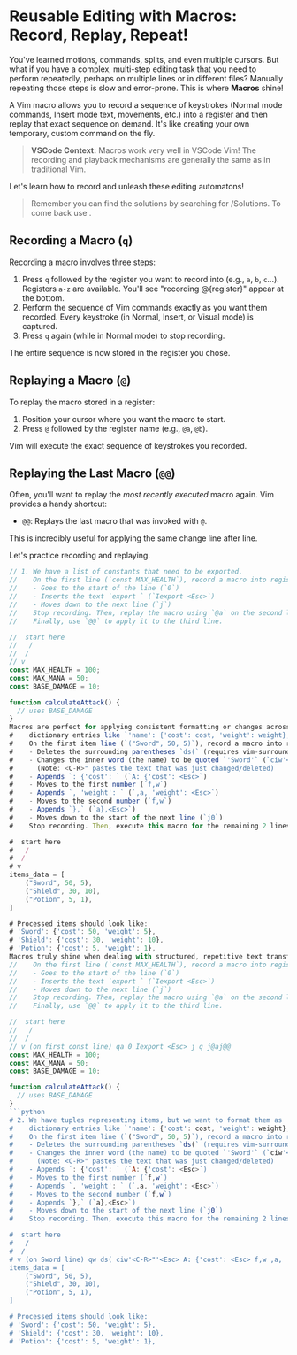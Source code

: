 # Reusable Editing with Macros: Record, Replay, Repeat!

You've learned motions, commands, splits, and even multiple cursors. But what if you have a complex, multi-step editing task that you need to perform repeatedly, perhaps on multiple lines or in different files? Manually repeating those steps is slow and error-prone. This is where **Macros** shine!

A Vim macro allows you to record a sequence of keystrokes (Normal mode commands, Insert mode text, movements, etc.) into a register and then replay that exact sequence on demand. It's like creating your own temporary, custom command on the fly.

> **VSCode Context:** Macros work very well in VSCode Vim! The recording and playback mechanisms are generally the same as in traditional Vim.

Let's learn how to record and unleash these editing automatons!

> Remember you can find the solutions by searching for /Solutions. To come back use <CTRL-O>.

## Recording a Macro (`q`)

Recording a macro involves three steps:

1.  Press `q` followed by the register you want to record into (e.g., `a`, `b`, `c`...). Registers `a-z` are available. You'll see "recording @{register}" appear at the bottom.
2.  Perform the sequence of Vim commands exactly as you want them recorded. Every keystroke (in Normal, Insert, or Visual mode) is captured.
3.  Press `q` again (while in Normal mode) to stop recording.

The entire sequence is now stored in the register you chose.

## Replaying a Macro (`@`)

To replay the macro stored in a register:

1.  Position your cursor where you want the macro to start.
2.  Press `@` followed by the register name (e.g., `@a`, `@b`).

Vim will execute the exact sequence of keystrokes you recorded.

## Replaying the Last Macro (`@@`)

Often, you'll want to replay the _most recently executed_ macro again. Vim provides a handy shortcut:

- `@@`: Replays the last macro that was invoked with `@`.

This is incredibly useful for applying the same change line after line.

Let's practice recording and replaying.

````javascript
// 1. We have a list of constants that need to be exported.
//    On the first line (`const MAX_HEALTH`), record a macro into register 'a' that:
//    - Goes to the start of the line (`0`)
//    - Inserts the text `export ` (`Iexport <Esc>`)
//    - Moves down to the next line (`j`)
//    Stop recording. Then, replay the macro using `@a` on the second line.
//    Finally, use `@@` to apply it to the third line.

//  start here
//   /
//  /
// v
const MAX_HEALTH = 100;
const MAX_MANA = 50;
const BASE_DAMAGE = 10;

function calculateAttack() {
  // uses BASE_DAMAGE
}
Macros are perfect for applying consistent formatting or changes across multiple lines.Appending to a MacroWhat if you recorded a macro but forgot a step or want to add more commands later? You can append to an existing macro:Press q followed by the UPPERCASE version of the register you want to append to (e.g., A to append to register a).Perform the additional commands you want to add.Press q again to stop recording.The new commands will be added to the end of the sequence already stored in that register.Using Counts with Macros ({count}@)You can execute a macro multiple times in succession by prefixing the @ command with a count:3@a: Executes the macro in register a three times.10@@: Executes the last-run macro ten times.This is extremely powerful for applying changes to a known number of subsequent lines or items.Let's try a more complex example using counts.# 2. We have tuples representing items, but we want to format them as
#    dictionary entries like `'name': {'cost': cost, 'weight': weight},`.
#    On the first item line (`("Sword", 50, 5)`), record a macro into register 'w' that:
#    - Deletes the surrounding parentheses `ds(` (requires vim-surround) OR manually delete `x` `f)` `x`
#    - Changes the inner word (the name) to be quoted `'Sword'` (`ciw'<C-R>"'<Esc>`)
#      (Note: <C-R>" pastes the text that was just changed/deleted)
#    - Appends `: {'cost': ` (`A: {'cost': <Esc>`)
#    - Moves to the first number (`f,w`)
#    - Appends `, 'weight': ` (`,a, 'weight': <Esc>`)
#    - Moves to the second number (`f,w`)
#    - Appends `},` (`a},<Esc>`)
#    - Moves down to the start of the next line (`j0`)
#    Stop recording. Then, execute this macro for the remaining 2 lines using a count.

#  start here
#   /
#  /
# v
items_data = [
    ("Sword", 50, 5),
    ("Shield", 30, 10),
    ("Potion", 5, 1),
]

# Processed items should look like:
# 'Sword': {'cost': 50, 'weight': 5},
# 'Shield': {'cost': 30, 'weight': 10},
# 'Potion': {'cost': 5, 'weight': 1},
Macros truly shine when dealing with structured, repetitive text transformations. They might seem complex at first, but mastering them unlocks a new level of editing automation. Think of them as your personal editing robots!Solutions// 1. We have a list of constants that need to be exported.
//    On the first line (`const MAX_HEALTH`), record a macro into register 'a' that:
//    - Goes to the start of the line (`0`)
//    - Inserts the text `export ` (`Iexport <Esc>`)
//    - Moves down to the next line (`j`)
//    Stop recording. Then, replay the macro using `@a` on the second line.
//    Finally, use `@@` to apply it to the third line.

//  start here
//   /
//  /
// v (on first const line) qa 0 Iexport <Esc> j q j@aj@@
const MAX_HEALTH = 100;
const MAX_MANA = 50;
const BASE_DAMAGE = 10;

function calculateAttack() {
  // uses BASE_DAMAGE
}
```python
# 2. We have tuples representing items, but we want to format them as
#    dictionary entries like `'name': {'cost': cost, 'weight': weight},`.
#    On the first item line (`("Sword", 50, 5)`), record a macro into register 'w' that:
#    - Deletes the surrounding parentheses `ds(` (requires vim-surround) OR manually delete `x` `f)` `x`
#    - Changes the inner word (the name) to be quoted `'Sword'` (`ciw'<C-R>"'<Esc>`)
#      (Note: <C-R>" pastes the text that was just changed/deleted)
#    - Appends `: {'cost': ` (`A: {'cost': <Esc>`)
#    - Moves to the first number (`f,w`)
#    - Appends `, 'weight': ` (`,a, 'weight': <Esc>`)
#    - Moves to the second number (`f,w`)
#    - Appends `},` (`a},<Esc>`)
#    - Moves down to the start of the next line (`j0`)
#    Stop recording. Then, execute this macro for the remaining 2 lines using a count.

#  start here
#   /
#  /
# v (on Sword line) qw ds( ciw'<C-R>"'<Esc> A: {'cost': <Esc> f,w ,a, 'weight': <Esc> f,w a},<Esc> j0 q j2@w
items_data = [
    ("Sword", 50, 5),
    ("Shield", 30, 10),
    ("Potion", 5, 1),
]

# Processed items should look like:
# 'Sword': {'cost': 50, 'weight': 5},
# 'Shield': {'cost': 30, 'weight': 10},
# 'Potion': {'cost': 5, 'weight': 1},
````
